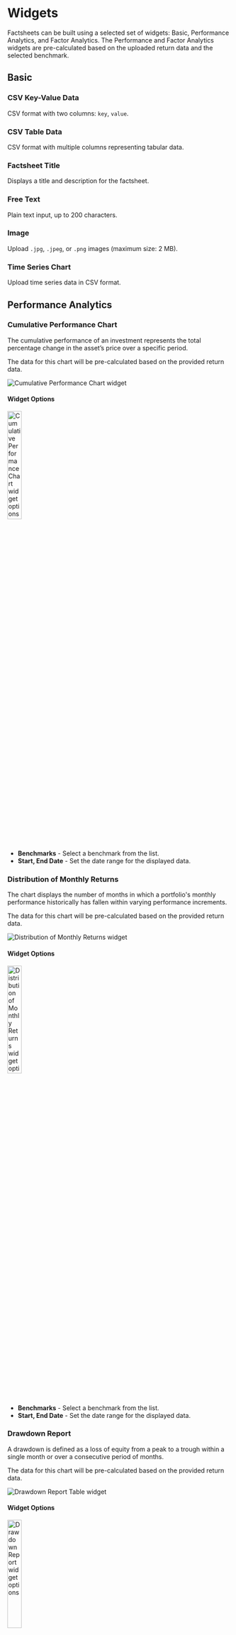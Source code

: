 # Widgets

Factsheets can be built using a selected set of widgets: Basic, Performance Analytics, and Factor Analytics. The Performance and Factor Analytics widgets are pre-calculated based on the uploaded return data and the selected benchmark.

## Basic

### CSV Key-Value Data

CSV format with two columns: `key`, `value`.

### CSV Table Data

CSV format with multiple columns representing tabular data.

### Factsheet Title

Displays a title and description for the factsheet.

### Free Text

Plain text input, up to 200 characters.

### Image

Upload `.jpg`, `.jpeg`, or `.png` images (maximum size: 2 MB).

### Time Series Chart

Upload time series data in CSV format.

## Performance Analytics

### Cumulative Performance Chart

The cumulative performance of an investment represents the total percentage change in the asset’s price over a specific period.

The data for this chart will be pre-calculated based on the provided return data.

![Cumulative Performance Chart widget](../images/widgets/SCR-20250506-cwyt.png)

#### Widget Options

<img src="../images/widgets/SCR-20250506-cyaz.png" alt="Cumulative Performance Chart widget options" width="25%"/>

- **Benchmarks** - Select a benchmark from the list.
- **Start, End Date** - Set the date range for the displayed data.

### Distribution of Monthly Returns

The chart displays the number of months in which a portfolio's monthly performance historically has fallen within varying performance increments.

The data for this chart will be pre-calculated based on the provided return data.

![Distribution of Monthly Returns widget](../images/widgets/SCR-20250506-lgdf.png)

#### Widget Options

<img src="../images/widgets/SCR-20250506-lhax.png" alt="Distribution of Monthly Returns widget options" width="25%"/>

- **Benchmarks** - Select a benchmark from the list.
- **Start, End Date** - Set the date range for the displayed data.

### Drawdown Report

A drawdown is defined as a loss of equity from a peak to a trough within a single month or over a consecutive period of months.

The data for this chart will be pre-calculated based on the provided return data.

![Drawdown Report Table widget](../images/widgets/SCR-20250506-lmlr.png)

#### Widget Options

<img src="../images/widgets/SCR-20250506-lmuw.png" alt="Drawdown Report widget options" width="25%"/>

- **Top N Drawdowns** - Number of drawdown periods to display.
- **Start, End Date** - Set the date range for the displayed data.

### Expected Shortfall

Represents the expected shortfall risk associated with the returns data.

The data for this chart will be pre-calculated based on the provided return data.

![Expected Shortfall widget](../images/widgets/SCR-20250506-lqnz.png)

#### Widget Options

<img src="../images/widgets/SCR-20250506-lskv.png" alt="Expected Shortfall options" width="25%"/>

- **Confidence Level** - The probability that losses will not exceed the expected shortfall threshold. For example, a 95% confidence level means there is a 5% chance that losses will exceed the calculated expected shortfall.
- **Start, End Date** - Defines the time range over which the expected shortfall is calculated, based on the provided return data.

### Historical Performance Table

Analyzing historical performance data cah help you identify trends, by comparing historical data, you can spot upward and downward performance trends.

The data for this chart will be pre-calculated based on the provided return data.

![Historical Performance Table widget](../images/widgets/SCR-20250506-ufnn.png)

#### Widget Options

<img src="../images/widgets/SCR-20250506-uglz.png" alt="Historical Performance Table options" width="25%"/>

- **Start, End Date** - Sets the period for displaying historical performance metrics based on available return data.

### Performance and Risk Metrics

Performance and risk metrics are widely used to evaluate the performance of a portfolio, and forms a major component of portfolio management.

The data for this chart will be pre-calculated based on the provided return data.

![Performance and Risk Metrics widget](../images/widgets/SCR-20250506-uhys.png)

#### Widget Options

<img src="../images/widgets/SCR-20250506-ujba.png" alt="Performance and Risk Metrics options" width="25%"/>

-**Benchmarks** - Compare performance metrics against selected benchmarks. Multiple selections allowed.
-**Prinmary Benchmark** - The main benchmark used for comparison.
- **Start, End Date** - Sets the time period for displaying historical performance metrics based on the available return data.

### Return Report

The return report represents best, worst, average, median and last returns of different rolling period.

The data for this chart will be pre-calculated based on the provided return data.

![Performance and Risk Metrics widget](../images/widgets/SCR-20250506-urbb.png)

#### Widget Options

<img src="../images/widgets/SCR-20250507-bals.png" alt="Return Report options" width="25%"/>

- **Start, End Date** - Defines the time window used to calculate and display rolling period return statistics.

### Return Statistics

Return statistics show statistical measures for the return data provided.

- **CAGR** - Compound Annual Growth Rate; the annualized rate of return assuming profits are reinvested over the period.
- **3 Month ROR** - Return on investment over the last 3 months, showing short-term performance.
- **6 Month ROR** - Return over the past 6 months, capturing medium-term performance trends.
- **1 Year ROR** - Return over the last 12 months, indicating recent yearly performance.
- **3 Year ROR** - Cumulative return over the past 3 years, useful for evaluating longer-term results.
- **Year to Date ROR** - Return from the beginning of the calendar year up to the current date.
- **Total Return** -  The overall return over the entire period, including both capital gains and income.
- **Winning Month** - The percentage of months with positive returns during the evaluated period.
- **Avg Winning Month** - The average return in months where the performance was positive.
- **Avg Losing Month** - The average return in months where the performance was negative.

The data for this widget will be pre-calculated based on the provided return data.

![Performance and Risk Metrics widget](../images/widgets/SCR-20250507-bdwu.png)

#### Widget Options

<img src="../images/widgets/SCR-20250507-bfrp.png" alt="Return Statistics options" width="25%"/>

- **Start, End Date** - Defines the time window used to calculate and display rolling period return statistics.

### Risk Statistics

Display risk statistics properties.

- **Volatility** - Measures the standard deviation of returns, indicating the overall risk or variability in investment performance.
- **Downside Volatility** - Measure of downside risk that focuses on returns that fall below the risk-free benchmark. The risk-free benchmark will depend on the geography where the strategy/product is denominated and the market traded. For US and Global strategies/products, we will be using the 13 week Treasury Bill rate.

!!! note
    $$
    \text{Annualised Downside Volatility} =
    \sqrt{
    \frac{
    \sum_{t=1}^{n} \left[ \min(R_{st} - R_{ft}, 0) \right]^2
    }{n}
    \times \text{Trading Days per Year}
    }
    $$

    **Where:**

    - n: Total number of return observations  
    - min(X, Y): Returns the smaller of X and Y; used to isolate negative excess returns  
    - R_{st}: Strategy/Product return at time t  
    - R_{ft}: Risk-free return at time t
    - Trading Days per Year: 252

- **Maximum Drawdown** - The largest peak-to-trough decline in value during a specific period, showing the worst potential loss.
- **Value at Risk** - Estimates the maximum expected loss over a given time period at a specific confidence level.
- **Expected Shortfall** - Represents the average loss in the worst-case scenarios beyond the Value at Risk threshold.
- **Beta (Market Index)** - Indicates sensitivity to market movements; a beta above 1 implies higher volatility than the market.
- **Correlation (Market Index)** - Measures the degree to which the investment moves in relation to the market index.
- **Tail Correlation (Market Index)** - Measures correlation during extreme market events, focusing on co-movement in the tails of the return distribution.
- **Sharpe Ratio** - Assesses risk-adjusted return by comparing excess return over the risk-free rate to volatility.
- **Calmar Ratio** - Evaluates performance relative to risk by dividing annualized return by maximum drawdown.

The data for this widget will be pre-calculated based on the provided return data.

![Risk Statistics widget](../images/widgets/SCR-20250508-llcd.png)

#### Widget Options

<img src="../images/widgets/SCR-20250508-lliz.png" alt="Risk Statistics options" width="25%"/>

- **Primary Benchmark** - The main benchmark used for comparison.
- **Start, End Date** - Defines the time window used to calculate and display rolling period return statistics.